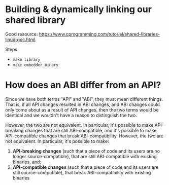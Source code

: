 # Building & dynamically linking our shared library

Good resource:
https://www.cprogramming.com/tutorial/shared-libraries-linux-gcc.html.

Steps
 - `make library`
 - `make embedder_binary`

# How does an ABI differ from an API?

Since we have both terms "API" and "ABI", they must mean different things. That
is, if all API changes resulted in ABI changes, and ABI changes could only come
about as a result of API changes, then the two terms would be identical and we
wouldn't have a reason to distinguish the two.

However, the two are not equivalent. In particular, it's possible to make
API-breaking changes that are still ABI-compatible, and it's possible to make
API-compatible changes that break ABI-compatibility.
However, the two are not equivalent. In particular, it's possible to make:
 1. **API-breaking changes** (such that a piece of code and its users are no
    longer source-compatible), that are still ABI-compatible with existing
    binaries, and;
 1. **API-compatible changes** (such that a piece of code and its users are
 still source-compatible), that break ABI-compatibility with existing binaries
